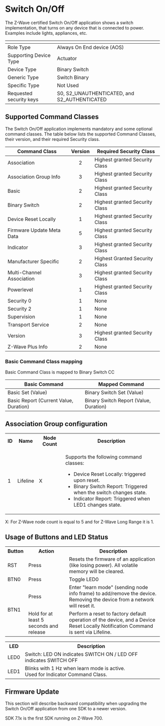 # Switch On/Off

The Z-Wave certified Switch On/Off application shows a switch implementation, that turns on any device that is connected to power. Examples include lights, appliances, etc.

| <!-- -->                | <!-- -->                                     |
|-------------------------|----------------------------------------------|
| Role Type               | Always On End device (AOS)                   |
| Supporting Device Type  | Actuator                                     |
| Device Type             | Binary Switch                                |
| Generic Type            | Switch Binary                                |
| Specific Type           | Not Used                                     |
| Requested security keys | S0, S2_UNAUTHENTICATED, and S2_AUTHENTICATED |

## Supported Command Classes
The Switch On/Off application implements mandatory and some optional command classes. The table
below lists the supported Command Classes, their version, and their required Security class.

| Command Class             | Version | Required Security Class        |
| ------------------------- |:-------:| ------------------------------ |
| Association               |    2    | Highest granted Security Class |
| Association Group Info    |    3    | Highest granted Security Class |
| Basic                     |    2    | Highest granted Security Class |
| Binary Switch             |    2    | Highest granted Security Class |
| Device Reset Locally      |    1    | Highest granted Security Class |
| Firmware Update Meta Data |    5    | Highest granted Security Class |
| Indicator                 |    3    | Highest granted Security Class |
| Manufacturer Specific     |    2    | Highest Granted Security Class |
| Multi-Channel Association |    3    | Highest granted Security Class |
| Powerlevel                |    1    | Highest granted Security Class |
| Security 0                |    1    | None                           |
| Security 2                |    1    | None                           |
| Supervision               |    1    | None                           |
| Transport Service         |    2    | None                           |
| Version                   |    3    | Highest granted Security Class |
| Z-Wave Plus Info          |    2    | None                           |

### Basic Command Class mapping

Basic Command Class is mapped to Binary Switch CC

| Basic Command                          | Mapped Command                         |
|----------------------------------------|----------------------------------------|
| Basic Set (Value)                      | Binary Switch Set (Value)              |
| Basic Report (Current Value, Duration) | Binary Switch Report (Value, Duration) |

## Association Group configuration

<table>
<tr>
    <th>ID</th>
    <th>Name</th>
    <th>Node Count</th>
    <th>Description</th>
</tr><tr>
    <td>1</td>
    <td>Lifeline</td>
    <td>X</td>
    <td>
        <p>Supports the following command classes:</p>
        <ul>
            <li>Device Reset Locally: triggered upon reset.</li>
            <li>Binary Switch Report: Triggered when the switch changes state.</li>
            <li>Indicator Report: Triggered when LED1 changes state.</li>
        </ul>
    </td>
</tr>
</table>

X: For Z-Wave node count is equal to 5 and for Z-Wave Long Range it is 1.

## Usage of Buttons and LED Status

<table>
<tr>
    <th>Button</th>
    <th>Action</th>
    <th>Description</th>
</tr><tr>
    <td>RST</td>
    <td>Press</td>
    <td>Resets the firmware of an application (like losing power). All volatile memory will be cleared.</td>
</tr><tr>
    <td>BTN0</td>
    <td>Press</td>
    <td>Toggle LED0</td>
</tr><tr>
    <td rowspan="2">BTN1</td>
    <td>Press</td>
    <td>
        Enter "learn mode" (sending node info frame) to add/remove the device.<br>
        Removing the device from a network will reset it.
    </td>
</tr><tr>
    <td>Hold for at least 5 seconds and release</td>
    <td>Perform a reset to factory default operation of the device, and a Device Reset Locally Notification Command is sent via Lifeline.</td>
</tr>
</table>

<table>
<tr>
    <th>LED</th>
    <th>Description</th>
</tr><tr>
    <td>LED0</td>
    <td>Switch: LED ON indicates SWITCH ON / LED OFF indicates SWITCH OFF</td>
</tr><tr>
    <td>LED1</td>
    <td>
        Blinks with 1 Hz when learn mode is active.<br>
        Used for Indicator Command Class.
    </td>
</tr>
</table>

## Firmware Update

This section will describe backward compatibility when upgrading the Switch On/Off application from one SDK to a newer version.

SDK 7.1x is the first SDK running on Z-Wave 700.
